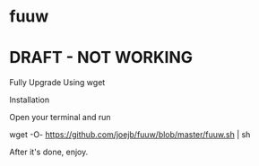 # fuuw

# DRAFT - NOT WORKING

Fully Upgrade Using wget

Installation

Open your terminal and run

wget -O- https://github.com/joejb/fuuw/blob/master/fuuw.sh | sh

After it's done, enjoy.
